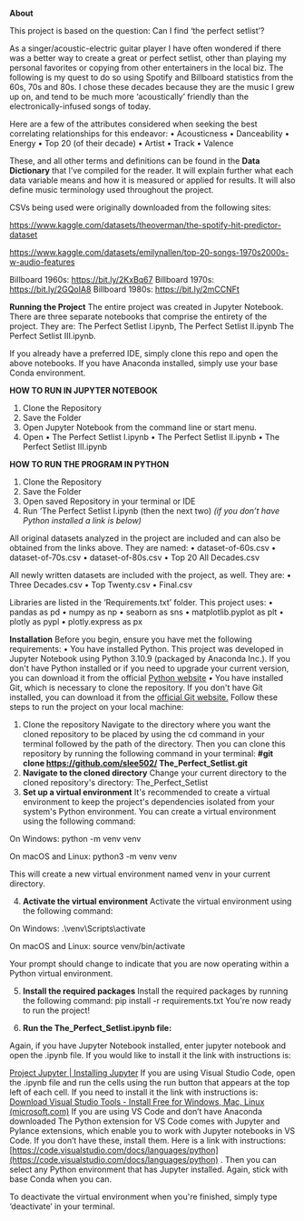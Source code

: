 **About**

This project is based on the question: Can I find ‘the perfect setlist’?

As a singer/acoustic-electric guitar player I have often wondered if there was a better way to create a great or perfect setlist, other than playing my personal favorites or copying from other entertainers in the local biz. The following is my quest to do so using Spotify and Billboard statistics from the 60s, 70s and 80s. I chose these decades because they are the music I grew up on, and tend to be much more ‘acoustically’ friendly than the electronically-infused songs of today.

Here are a few of the attributes considered when seeking the best correlating relationships for this endeavor:
•	Acousticness
•	Danceability
•	Energy
•	Top 20 (of their decade)
•	Artist
•	Track
•	Valence

These, and all other terms and definitions can be found in the **Data Dictionary** that I’ve compiled for the reader. It will explain further what each data variable means and how it is measured or applied for results. It will also define music terminology used throughout the project.

CSVs being used were originally downloaded from the following sites:

https://www.kaggle.com/datasets/theoverman/the-spotify-hit-predictor-dataset

https://www.kaggle.com/datasets/emilynallen/top-20-songs-1970s2000s-w-audio-features

Billboard 1960s: https://bit.ly/2KxBq67
Billboard 1970s: https://bit.ly/2GQoIA8
Billboard 1980s: https://bit.ly/2mCCNFt

**Running the Project**
The entire project was created in Jupyter Notebook.
There are three separate notebooks that comprise the entirety of the project. They are:
The Perfect Setlist I.ipynb, 
The Perfect Setlist II.ipynb
The Perfect Setlist III.ipynb.

If you already have a preferred IDE, simply clone this repo and open the above notebooks. If you have Anaconda installed, simply use your base Conda environment.

**HOW TO RUN IN JUPYTER NOTEBOOK**
1.	Clone the Repository
2.	Save the Folder
3.	Open Jupyter Notebook from the command line or start menu.
4.	Open 
•	The Perfect Setlist I.ipynb
•	The Perfect Setlist II.ipynb 
•	The Perfect Setlist III.ipynb

**HOW TO RUN THE PROGRAM IN PYTHON**
1. Clone the Repository
2. Save the Folder
3. Open saved Repository in your terminal or IDE
4. Run ‘The Perfect Setlist I.ipynb (then the next two)
*(if you don’t have Python installed a link is below)*

All original datasets analyzed in the project are included and can also be obtained from the links above. They are named:
•	dataset-of-60s.csv
•	dataset-of-70s.csv
•	dataset-of-80s.csv
•	Top 20 All Decades.csv 

All newly written datasets are included with the project, as well. They are:
•	Three Decades.csv
•	Top Twenty.csv
•	Final.csv

Libraries are listed in the ‘Requirements.txt’ folder.
This project uses: 
•	pandas as pd 
•	numpy as np
•	seaborn as sns
•	matplotlib.pyplot as plt 
•	plotly as pypl 
•	plotly.express as px

**Installation**
Before you begin, ensure you have met the following requirements:
•	You have installed Python. This project was developed in Jupyter Notebook using Python 3.10.9 (packaged by Anaconda Inc.). If you don't have Python installed or if you need to upgrade your current version, you can download it from the official [Python website](https://www.python.org/downloads/)
•	You have installed Git, which is necessary to clone the repository. If you don't have Git installed, you can download it from the [official Git website.](https://git-scm.com/downloads)
Follow these steps to run the project on your local machine:
1.	Clone the repository
Navigate to the directory where you want the cloned repository to be placed by using the cd command in your terminal followed by the path of the directory.
Then you can clone this repository by running the following command in your terminal:
**#git clone https://github.com/slee502/ The_Perfect_Setlist.git**
2.	**Navigate to the cloned directory**
Change your current directory to the cloned repository's directory: The_Perfect_Setlist
3.	**Set up a virtual environment**
It's recommended to create a virtual environment to keep the project's dependencies isolated from your system's Python environment. You can create a virtual environment using the following command:

On Windows:
python -m venv venv

On macOS and Linux:
python3 -m venv venv

This will create a new virtual environment named venv in your current directory.

4.	**Activate the virtual environment**
Activate the virtual environment using the following command:

On Windows:
.\venv\Scripts\activate

On macOS and Linux:
source venv/bin/activate

Your prompt should change to indicate that you are now operating within a Python virtual environment.

5.	**Install the required packages**
Install the required packages by running the following command:
pip install -r requirements.txt
You're now ready to run the project!

6.	**Run the The_Perfect_Setlist.ipynb file:**

Again, if you have Jupyter Notebook installed, enter jupyter notebook and open the .ipynb file. If you would like to install it the link with instructions is: 

[Project Jupyter | Installing Jupyter](https://jupyter.org/install)
If you are using Visual Studio Code, open the .ipynb file and run the cells using the run button that appears at the top left of each cell. If you need to install it the link with instructions is: 
[Download Visual Studio Tools - Install Free for Windows, Mac, Linux (microsoft.com)](https://visualstudio.microsoft.com/downloads/)
If you are using VS Code and don’t have Anaconda downloaded
The Python extension for VS Code comes with Jupyter and Pylance extensions, which enable you to work with Jupyter notebooks in VS Code. If you don’t have these, install them. Here is a link with instructions: [https://code.visualstudio.com/docs/languages/python](https://code.visualstudio.com/docs/languages/python) . 
Then you can select any Python environment that has Jupyter installed. Again, stick with base Conda when you can.

To deactivate the virtual environment when you're finished, simply type ‘deactivate’ in your terminal.

